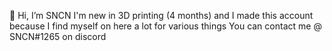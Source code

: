 👋 Hi, I’m SNCN
 I'm new in 3D printing (4 months) and I made this account because I find myself on here a lot for various things
 You can contact me @ SNCN#1265 on discord
